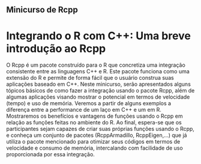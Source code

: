 ## Minicurso de Rcpp

# Integrando o R com C++: Uma breve introdução ao Rcpp
 
 O Rcpp é um pacote construído para o R que concretiza uma integração consistente entre as linguagens C++ e  R. Este pacote funciona como uma extensão do R e permite de forma fácil que o usuário construa suas aplicações baseado em C++. Neste minicurso, serão apresentados alguns tópicos básicos de como fazer a integração usando o pacote Rcpp, além de algumas aplicações visando mostrar o potencial em termos de velocidade (tempo) e uso de memória. Veremos a partir de alguns exemplos a diferença entre a performance de um laço em C++ e um em R. Mostraremos os benefícios e vantagens de funções usando o Rcpp em relação as funções feitas no ambiente do R. Ao final, espera-se que os participantes sejam capazes de criar suas próprias funções usando o Rcpp, e conheça um conjunto de pacotes (RcppArmadillo, RcppEigen,...) que já utiliza o pacote mencionado para otimizar seus códigos em termos de velocidade e consumo de memória, intercalando com facilidade de uso proporcionada por essa integração.